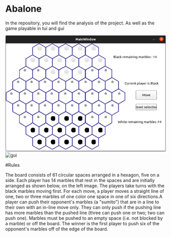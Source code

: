 # Abalone

In the repository, you will find the analysis of the project. As well as the game playable in tui and gui


![tui](https://github.com/ElFahsi-Abdessalam/Abalone/blob/main/ScreenGame/gui.png)
![gui](/ScreenGame/gui)

#Rules

The board consists of 61 circular spaces arranged in a hexagon, five on a side. Each player has 14 marbles that rest in the spaces and are initially arranged as shown below, on the left image. The players take turns with the black marbles moving first. For each move, a player moves a straight line of one, two or three marbles of one color one space in one of six directions.A player can push their opponent's marbles (a "sumito") that are in a line to their own with an in-line move only. They can only push if the pushing line has more marbles than the pushed line (three can push one or two; two can push one). Marbles must be pushed to an empty space (i.e. not blocked by a marble) or off the board. The winner is the first player to push six of the opponent's marbles off of the edge of the board.


